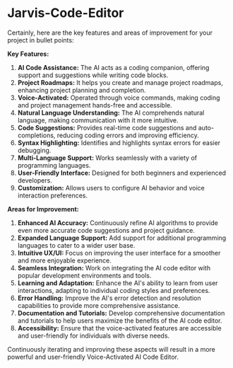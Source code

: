 # Jarvis-Code-Editor
Certainly, here are the key features and areas of improvement for your project in bullet points:

**Key Features:**
1. **AI Code Assistance:** The AI acts as a coding companion, offering support and suggestions while writing code blocks.
2. **Project Roadmaps:** It helps you create and manage project roadmaps, enhancing project planning and completion.
3. **Voice-Activated:** Operated through voice commands, making coding and project management hands-free and accessible.
4. **Natural Language Understanding:** The AI comprehends natural language, making communication with it more intuitive.
5. **Code Suggestions:** Provides real-time code suggestions and auto-completions, reducing coding errors and improving efficiency.
6. **Syntax Highlighting:** Identifies and highlights syntax errors for easier debugging.
7. **Multi-Language Support:** Works seamlessly with a variety of programming languages.
8. **User-Friendly Interface:** Designed for both beginners and experienced developers.
9. **Customization:** Allows users to configure AI behavior and voice interaction preferences.

**Areas for Improvement:**
1. **Enhanced AI Accuracy:** Continuously refine AI algorithms to provide even more accurate code suggestions and project guidance.
2. **Expanded Language Support:** Add support for additional programming languages to cater to a wider user base.
3. **Intuitive UX/UI:** Focus on improving the user interface for a smoother and more enjoyable experience.
4. **Seamless Integration:** Work on integrating the AI code editor with popular development environments and tools.
5. **Learning and Adaptation:** Enhance the AI's ability to learn from user interactions, adapting to individual coding styles and preferences.
6. **Error Handling:** Improve the AI's error detection and resolution capabilities to provide more comprehensive assistance.
7. **Documentation and Tutorials:** Develop comprehensive documentation and tutorials to help users maximize the benefits of the AI code editor.
8. **Accessibility:** Ensure that the voice-activated features are accessible and user-friendly for individuals with diverse needs.

Continuously iterating and improving these aspects will result in a more powerful and user-friendly Voice-Activated AI Code Editor.
